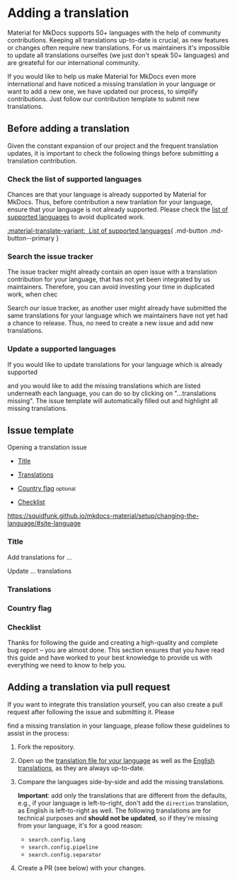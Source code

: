 # Adding a translation

Material for MkDocs supports 50+ languages with the help of community
contributions. Keeping all translations up-to-date is crucial, as new features 
or changes often require new translations. For us maintainers it's impossible to 
update all translations ourselfes (we just don't speak 50+ languages) and are 
greateful for our international community.

If you would like to help us make Material for MkDocs even more international 
and have noticed a missing translation in your language or want to add a new 
one, we have updated our process, to simplify contributions. Just follow our 
contribution template to submit new translations.

## Before adding a translation

Given the constant expansion of our project and the frequent translation updates, 
it is important to check the following things before submitting a translation 
contribution.

### Check the list of supported languages

Chances are that your language is already supported by Material for MkDocs.
Thus, before contribution a new tranlation for your language, ensure that your 
language is not already supported. Please check the [list of supported languages] 
to avoid duplicated work. 

[:material-translate-variant:&nbsp; List of supported languages][List of supported languages]{ .md-button .md-button--primary }

  [List of supported languages]: https://squidfunk.github.io/mkdocs-material/setup/changing-the-language/#site-language

### Search the issue tracker

The issue tracker might already contain an open issue with a translation 
contribution for your language, that has not yet been integrated by us 
maintainers. Therefore, you can avoid investing your time in duplicated work,
when chec 

Search our issue tracker, as another user might already have submitted 
the same translations for your language which we maintainers have not yet had a chance to 
release. Thus, no need to create a new issue and add new translations.

### Update a supported languages

If you would like to update translations for your language which is already 
supported 


and you would like to add the missing 
translations which are listed underneath each language, you can do so by 
clicking on "...translations missing". The issue template will automatically 
filled out and highlight all missing translations.


## Issue template

Opening a translation issue

- [Title]
- [Translations]
- [Country flag] <small>optional</small>
- [Checklist]

  [Title]: #title
  [Translations]: #translations
  [Country flag]: #country-flag
  [Checklist]: #checklist


https://squidfunk.github.io/mkdocs-material/setup/changing-the-language/#site-language



### Title

Add translations for ...

Update ... translations

### Translations



### Country flag



### Checklist

Thanks for following the guide and creating a high-quality and complete bug
report – you are almost done. This section ensures that you have read this guide
and have worked to your best knowledge to provide us with everything we need to
know to help you.


## 



## Adding a translation via pull request 

If you want to integrate this translation yourself, you can also create a pull 
request after following the issue and submitting it. Please 



find a missing translation in your language, please follow these 
guidelines to assist in the process:

1.  Fork the repository.

2.  Open up the [translation file for your language] as well as the
    [English translations], as they are always up-to-date.
    
3.  Compare the languages side-by-side and add the missing translations.

    __Important__: add only the translations that are different from the 
    defaults, e.g., if your language is left-to-right, don't add the `direction` 
    translation, as English is left-to-right as well.
    The following translations are for technical purposes and __should not be 
    updated__, so if they're missing from your language, it's for a good reason:

    - `search.config.lang`
    - `search.config.pipeline`
    - `search.config.separator`

3.  Create a PR (see below) with your changes.

  [translation file for your language]: https://github.com/squidfunk/mkdocs-material/tree/master/src/partials/languages
  [English translations]: https://github.com/squidfunk/mkdocs-material/tree/master/src/partials/languages/en.html






